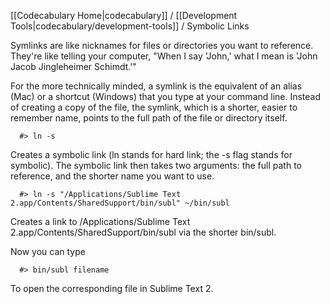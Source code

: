 [[Codecabulary Home|codecabulary]] / [[Development Tools|codecabulary/development-tools]] / Symbolic Links

<!-- ---title: Symbolic Links (symlinks) -->

Symlinks are like nicknames for files or directories you want to reference. They're like telling your computer, "When I say 'John,' what I mean is 'John Jacob Jingleheimer Schimdt.'"

For the more technically minded, a symlink is the equivalent of an alias (Mac) or a shortcut (Windows) that you type at your command line. Instead of creating a copy of the file, the symlink, which is a shorter, easier to remember name, points to the full path of the file or directory itself.

```
  #> ln -s
```

Creates a symbolic link (ln stands for hard link; the -s flag stands for symbolic). The symbolic link then takes two arguments: the full path to reference, and the shorter name you want to use.

```
  #> ln -s "/Applications/Sublime Text 2.app/Contents/SharedSupport/bin/subl" ~/bin/subl
```

Creates a link to /Applications/Sublime Text 2.app/Contents/SharedSupport/bin/subl via the shorter bin/subl.

Now you can type
```
  #> bin/subl filename
```

To open the corresponding file in Sublime Text 2.
